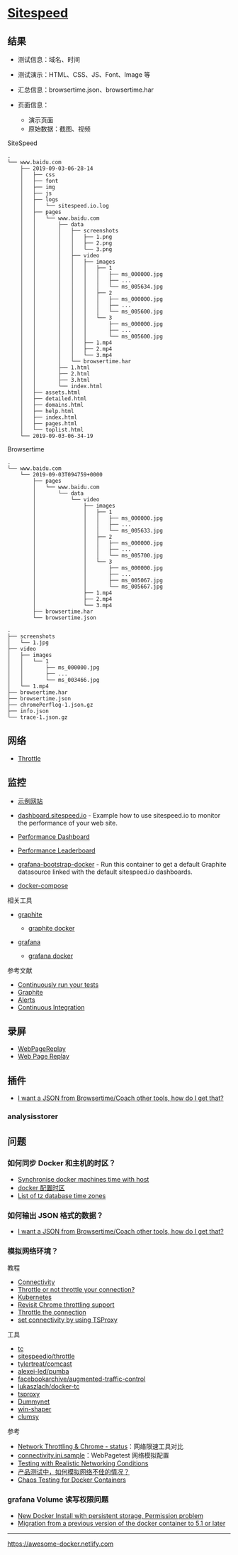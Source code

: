 # [Sitespeed](https://www.sitespeed.io)

## 结果

- 测试信息：域名、时间
- 测试演示：HTML、CSS、JS、Font、Image 等
- 汇总信息：browsertime.json、browsertime.har
- 页面信息：

    - 演示页面
    - 原始数据：截图、视频

SiteSpeed

```
.
└── www.baidu.com
    ├── 2019-09-03-06-28-14
    │   ├── css
    │   ├── font
    │   ├── img
    │   ├── js
    │   ├── logs
    │   │   └── sitespeed.io.log
    │   ├── pages
    │   │   └── www.baidu.com
    │   │       ├── data
    │   │       │   ├── screenshots
    │   │       │   │   ├── 1.png
    │   │       │   │   ├── 2.png
    │   │       │   │   └── 3.png
    │   │       │   ├── video
    │   │       │   │   ├── images
    │   │       │   │   │   ├── 1
    │   │       │   │   │   │   ├── ms_000000.jpg
    │   │       │   │   │   │   ├── ...
    │   │       │   │   │   │   └── ms_005634.jpg
    │   │       │   │   │   ├── 2
    │   │       │   │   │   │   ├── ms_000000.jpg
    │   │       │   │   │   │   ├── ...
    │   │       │   │   │   │   └── ms_005600.jpg
    │   │       │   │   │   └── 3
    │   │       │   │   │       ├── ms_000000.jpg
    │   │       │   │   │       ├── ...
    │   │       │   │   │       └── ms_005600.jpg
    │   │       │   │   ├── 1.mp4
    │   │       │   │   ├── 2.mp4
    │   │       │   │   └── 3.mp4
    │   │       │   └── browsertime.har
    │   │       ├── 1.html
    │   │       ├── 2.html
    │   │       ├── 3.html
    │   │       └── index.html
    │   ├── assets.html
    │   ├── detailed.html
    │   ├── domains.html
    │   ├── help.html
    │   ├── index.html
    │   ├── pages.html
    │   └── toplist.html
    └── 2019-09-03-06-34-19
```

Browsertime

```
.
└── www.baidu.com
    └── 2019-09-03T094759+0000
        ├── pages
        │   └── www.baidu.com
        │       └── data
        │           └── video
        │               ├── images
        │               │   ├── 1
        │               │   │   ├── ms_000000.jpg
        │               │   │   ├── ...
        │               │   │   └── ms_005633.jpg
        │               │   ├── 2
        │               │   │   ├── ms_000000.jpg
        │               │   │   ├── ...
        │               │   │   └── ms_005700.jpg
        │               │   └── 3
        │               │       ├── ms_000000.jpg
        │               │       ├── ...
        │               │       ├── ms_005067.jpg
        │               │       └── ms_005667.jpg
        │               ├── 1.mp4
        │               ├── 2.mp4
        │               └── 3.mp4
        ├── browsertime.har
        └── browsertime.json
```

```
.
├── screenshots
│   └── 1.jpg
├── video
│   ├── images
│   │   └── 1
│   │       ├── ms_000000.jpg
│   │       ├── ...
│   │       └── ms_003466.jpg
│   └── 1.mp4
├── browsertime.har
├── browsertime.json
├── chromePerflog-1.json.gz
├── info.json
└── trace-1.json.gz
```

## 网络

- [Throttle](https://www.sitespeed.io/documentation/throttle/)

## 监控

- [示例网站](https://dashboard.sitespeed.io)
- [dashboard.sitespeed.io](https://github.com/sitespeedio/dashboard.sitespeed.io) - Example how to use sitespeed.io to monitor the performance of your web site.
- [Performance Dashboard](https://www.sitespeed.io/documentation/sitespeed.io/performance-dashboard/#up-and-running-in-almost-5-minutes)


- [Performance Leaderboard](https://www.sitespeed.io/documentation/sitespeed.io/leaderboard/)
- [grafana-bootstrap-docker](https://github.com/sitespeedio/grafana-bootstrap-docker) - Run this container to get a default Graphite datasource linked with the default sitespeed.io dashboards.
- [docker-compose](https://github.com/sitespeedio/sitespeed.io/blob/master/docker/docker-compose.yml)

相关工具

- [graphite](https://graphiteapp.org)

    - [graphite docker](https://hub.docker.com/r/sitespeedio/graphite)

- [grafana](https://grafana.com)

    - [grafana docker](https://hub.docker.com/r/grafana/grafana/tags)

参考文献

- [Continuously run your tests](https://www.sitespeed.io/documentation/sitespeed.io/continuously-run-your-tests/)
- [Graphite](https://www.sitespeed.io/documentation/sitespeed.io/graphite/)
- [Alerts](https://www.sitespeed.io/documentation/sitespeed.io/alerts/)
- [Continuous Integration](https://www.sitespeed.io/documentation/sitespeed.io/continuous-integration/)

## 录屏

- [WebPageReplay](https://www.sitespeed.io/documentation/sitespeed.io/webpagereplay/)
- [Web Page Replay](https://github.com/catapult-project/catapult/blob/master/web_page_replay_go/README.md)

## 插件

- [I want a JSON from Browsertime/Coach other tools, how do I get that?](https://www.sitespeed.io/documentation/sitespeed.io/best-practice/)

### analysisstorer

## 问题

### 如何同步 Docker 和主机的时区？

- [Synchronise docker machines time with host](https://www.sitespeed.io/documentation/sitespeed.io/docker/#synchronise-docker-machines-time-with-host)
- [docker 配置时区](https://www.jianshu.com/p/f00c29bc6bb6)
- [List of tz database time zones](https://en.wikipedia.org/wiki/List_of_tz_database_time_zoness)

### 如何输出 JSON 格式的数据？

- [I want a JSON from Browsertime/Coach other tools, how do I get that?](https://www.sitespeed.io/documentation/sitespeed.io/best-practice/#i-want-a-json-from-browsertimecoach-other-tools-how-do-i-get-that)

### 模拟网络环境？

教程

- [Connectivity](https://www.sitespeed.io/documentation/sitespeed.io/connectivity/)
- [Throttle or not throttle your connection?](https://www.sitespeed.io/documentation/sitespeed.io/best-practice/#throttle-or-not-throttle-your-connection)
- [Kubernetes](https://www.sitespeed.io/documentation/sitespeed.io/best-practice/#kubernetes)
- [Revisit Chrome throttling support](https://github.com/sitespeedio/sitespeed.io/issues/2267)
- [Throttle the connection](https://github.com/sitespeedio/sitespeed.io/issues/895)
- [set connectivity by using TSProxy](https://www.sitespeed.io/documentation/sitespeed.io/mobile-phones/#tsproxy)

工具

- [tc](https://linux.die.net/man/8/tc)
- [sitespeedio/throttle](https://github.com/sitespeedio/throttle)
- [tylertreat/comcast](https://github.com/tylertreat/Comcast)
- [alexei-led/pumba](https://github.com/alexei-led/pumba)
- [facebookarchive/augmented-traffic-control](https://github.com/facebookarchive/augmented-traffic-control)
- [lukaszlach/docker-tc](https://github.com/lukaszlach/docker-tc)
- [tsproxy](https://github.com/WPO-Foundation/tsproxy)
- [Dummynet](https://cs.baylor.edu/~donahoo/tools/dummy/)
- [win-shaper](https://github.com/WPO-Foundation/win-shaper)
- [clumsy](http://jagt.github.io/clumsy/)

参考

- [Network Throttling & Chrome - status](https://docs.google.com/document/d/1TwWLaLAfnBfbk5_ZzpGXegPapCIfyzT4MWuZgspKUAQ/edit#heading=h.buq49xxy577t)：网络限速工具对比
- [connectivity.ini.sample](https://github.com/WPO-Foundation/webpagetest/blob/master/www/settings/connectivity.ini.sample)：WebPagetest 网络模拟配置
- [Testing with Realistic Networking Conditions](https://calendar.perfplanet.com/2016/testing-with-realistic-networking-conditions/)
- [产品测试中，如何模拟网络不佳的情况？](https://www.zhihu.com/question/29128847)
- [Chaos Testing for Docker Containers](https://codefresh.io/docker-tutorial/chaos_testing_docker/)

### grafana Volume 读写权限问题

- [New Docker Install with persistent storage, Permission problem](https://community.grafana.com/t/new-docker-install-with-persistent-storage-permission-problem/10896)
- [Migration from a previous version of the docker container to 5.1 or later](https://grafana.com/docs/installation/docker/#migration-from-a-previous-version-of-the-docker-container-to-5-1-or-later)

---

https://awesome-docker.netlify.com
